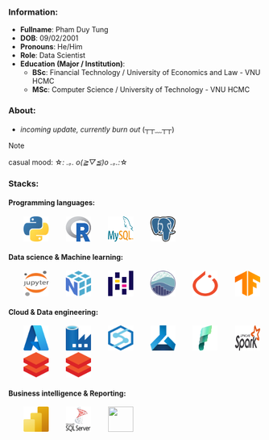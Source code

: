 ### Information:
- **Fullname**: Pham Duy Tung
- **DOB**: 09/02/2001
- **Pronouns**: He/Him
- **Role**: Data Scientist
- **Education (Major / Institution)**:
  + **BSc**: Financial Technology / University of Economics and Law - VNU HCMC
  + **MSc**: Computer Science / University of Technology - VNU HCMC

### About:
- *incoming update, currently burn out* (┬┬﹏┬┬)

>[!NOTE]
> casual mood: ☆*: .｡. o(≧▽≦)o .｡.:*☆

### Stacks:

#### Programming languages:  
<div align="left">
  <img src="resource_tech_stack_svg/python.svg" width="50" height="50" style="margin-left: 30px;"/> 
  <img src="resource_tech_stack_svg/r-lang.svg" width="50" height="50" style="margin-left: 30px;"/> 
  <img src="resource_tech_stack_svg/mysql.svg" width="50" height="50"  style="margin-left: 30px;"/>
  <img src="resource_tech_stack_svg/postgresql.svg" width="50" height="50"  style="margin-left: 30px;"/>
</div>

#### Data science & Machine learning:  
<div align="left">
  <img src="resource_tech_stack_svg/jupyter.svg" width="50" height="50"  style="margin-left: 30px;"/>
  <img src="resource_tech_stack_svg/numpy.svg" width="50" height="50" style="margin-left: 30px;"/> 
  <img src="resource_tech_stack_svg/pandas-icon.svg" width="50" height="50" style="margin-left: 30px;"/> 
  <img src="resource_tech_stack_svg/seaborn-icon.svg" width="50" height="50" style="margin-left: 30px;"/> 
  <img src="resource_tech_stack_svg/pytorch-icon.svg" width="50" height="50" style="margin-left: 30px;"/>
  <img src="resource_tech_stack_svg/tensorflow.svg" width="50" height="50" style="margin-left: 30px;"/>
</div>

#### Cloud & Data engineering:  
<div align="left">
  <img src="resource_tech_stack_svg/microsoft-azure.svg" width="50" height="50"  style="margin-left: 30px;"/>
  <img src="resource_tech_stack_svg/azure-data-factory.png" width="50" height="50"  style="margin-left: 30px;"/>
  <img src="resource_tech_stack_svg/azure-synapse.png" width="50" height="50"  style="margin-left: 30px;"/>
  <img src="resource_tech_stack_svg/azure-machine-learning.png" width="50" height="50"  style="margin-left: 30px;"/>
  <img src="resource_tech_stack_svg/azure-fabric.png" width="50" height="50"  style="margin-left: 30px;"/>
  <img src="resource_tech_stack_svg/apache-spark.svg" width="50" height="50" style="margin-left: 30px;"/>
  <img src="resource_tech_stack_svg/databrick.png" width="50" height="50"  style="margin-left: 30px;"/>
  <img src="resource_tech_stack_svg/databrick.png" width="50" height="50"  style="margin-left: 30px;"/>
</div>

#### Business intelligence & Reporting:  
<div align="left">
  <img src="resource_tech_stack_svg/microsoft-power-bi.svg" width="50" height="50" style="margin-left: 30px;"/> 
  <img src="resource_tech_stack_svg/microsoft-sql-server.png" width="50" height="50" style="margin-left: 30px;"/>
  <img src="resource_tech_stack_svg/microsoft-tagetik.png" width="50" height="50" style="margin-left: 30px;"/>
</div>
